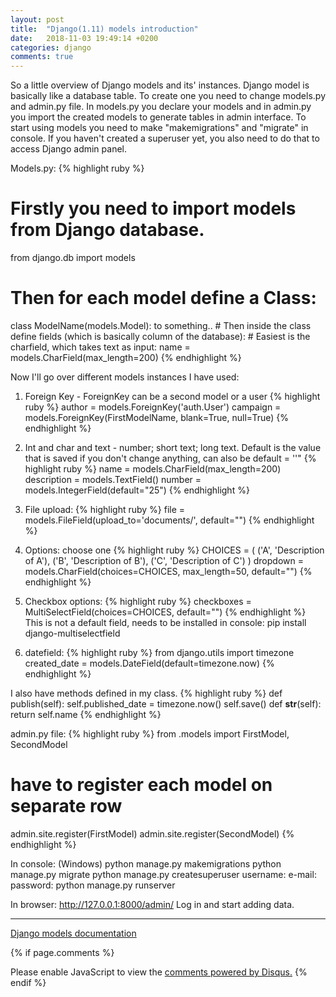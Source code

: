 ```yaml
---
layout: post
title:  "Django(1.11) models introduction"
date:   2018-11-03 19:49:14 +0200
categories: django
comments: true
---
```


So a little overview of Django models and its' instances.
Django model is basically like a database table. To create one you need to change models.py and admin.py file. In models.py you declare your models and in admin.py you import the created models to generate tables in admin interface. To start using models you need to make "makemigrations" and "migrate" in console. If you haven't created a superuser yet, you also need to do that to access Django admin panel.

Models.py:
{% highlight ruby %}
  # Firstly you need to import models from Django database.
  from django.db import models

  # Then for each model define a Class:
  class ModelName(models.Model):
      to something..
      # Then inside the class define fields (which is basically column of the database):
      # Easiest is the charfield, which takes text as input:
      name = models.CharField(max_length=200)
{% endhighlight %}

Now I'll go over different models instances I have used:

1) Foreign Key - ForeignKey can be a second model or a user
{% highlight ruby %}
  author = models.ForeignKey('auth.User')
  campaign = models.ForeignKey(FirstModelName, blank=True, null=True)
{% endhighlight %}

2) Int and char and text - number; short text; long text. Default is the value that is saved if you don't change anything, can also be default = ''"
{% highlight ruby %}
  name = models.CharField(max_length=200)
  description = models.TextField()
  number = models.IntegerField(default="25")
{% endhighlight %}

3) File upload:
{% highlight ruby %}
  file = models.FileField(upload_to='documents/', default="")
{% endhighlight %}

4) Options: choose one
{% highlight ruby %}
  CHOICES = (
    ('A', 'Description of A'),
    ('B', 'Description of B'),
    ('C', 'Description of C')
  )
  dropdown = models.CharField(choices=CHOICES, max_length=50, default="")
{% endhighlight %}

5) Checkbox options:
{% highlight ruby %}
  checkboxes = MultiSelectField(choices=CHOICES, default="")
{% endhighlight %}
This is not a default field, needs to be installed in console:
pip install django-multiselectfield

6) datefield:
{% highlight ruby %}
  from django.utils import timezone
  created_date = models.DateField(default=timezone.now)
{% endhighlight %}

I also have methods defined in my class.
{% highlight ruby %}
  def publish(self):
    self.published_date = timezone.now()
    self.save()
    def __str__(self):
    return self.name
{% endhighlight %}

admin.py file:
{% highlight ruby %}
  from .models import FirstModel, SecondModel
  # have to register each model on separate row
  admin.site.register(FirstModel)
  admin.site.register(SecondModel)
{% endhighlight %}

In console: (Windows)
python manage.py makemigrations
python manage.py migrate
python manage.py createsuperuser
username:
e-mail:
password:
python manage.py runserver

In browser:
http://127.0.0.1:8000/admin/
Log in and start adding data.

________

[Django models documentation](https://docs.djangoproject.com/en/1.11/topics/db/models/)

{% if page.comments %}
 <div id="disqus_thread"></div>
 <script>

 /**
 *  RECOMMENDED CONFIGURATION VARIABLES: EDIT AND UNCOMMENT THE SECTION BELOW TO INSERT DYNAMIC VALUES FROM YOUR PLATFORM OR CMS.
 *  LEARN WHY DEFINING THESE VARIABLES IS IMPORTANT: https://disqus.com/admin/universalcode/#configuration-variables*/
 /*
 var disqus_config = function () {
 this.page.url = PAGE_URL;  // Replace PAGE_URL with your page's canonical URL variable
 this.page.identifier = PAGE_IDENTIFIER; // Replace PAGE_IDENTIFIER with your page's unique identifier variable
 };
 */
 (function() { // DON'T EDIT BELOW THIS LINE
 var d = document, s = d.createElement('script');
 s.src = 'https://varjekass-com-blog.disqus.com/embed.js';
 s.setAttribute('data-timestamp', +new Date());
 (d.head || d.body).appendChild(s);
 })();
 </script>
 <noscript>Please enable JavaScript to view the <a href="https://disqus.com/?ref_noscript">comments powered by Disqus.</a></noscript>
{% endif %}
